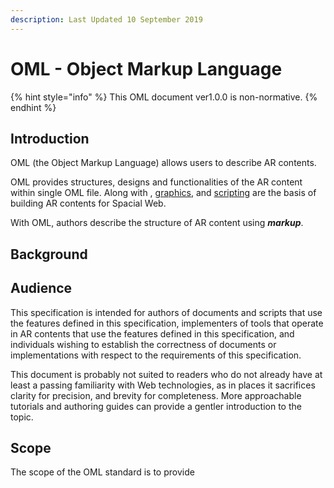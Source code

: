 ```yaml
---
description: Last Updated 10 September 2019
---
```


# OML - Object Markup Language

{% hint style="info" %}
This OML document ver1.0.0 is non-normative.
{% endhint %}



## Introduction

OML \(the Object Markup Language\) allows users to describe AR contents. 

OML provides structures, designs and functionalities of the AR content within single OML file. Along with , [graphics](https://github.com/oml-3d/document/graphics.md), and [scripting](https://github.com/oml-3d/document/scripting.md) are the basis of building AR contents for Spacial Web. 

With OML, authors describe the structure of AR content using _**markup**_.

## Background



## Audience

This specification is intended for authors of documents and scripts that use the features defined in this specification, implementers of tools that operate in AR contents that use the features defined in this specification, and individuals wishing to establish the correctness of documents or implementations with respect to the requirements of this specification.

This document is probably not suited to readers who do not already have at least a passing familiarity with Web technologies, as in places it sacrifices clarity for precision, and brevity for completeness. More approachable tutorials and authoring guides can provide a gentler introduction to the topic.

## Scope

The scope of the OML standard is to provide 

